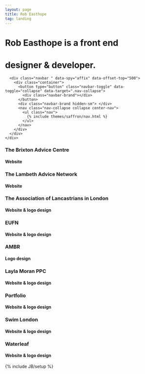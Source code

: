 ```yaml
---
layout: page
title: Rob Easthope
tag: landing
---
```

<div class="jumbotron">
  <div class="jumbotron-content-wrap">
    <div class="brand"> </div>
    <div class="jumbotron-title-wrap">
      <h1>Rob Easthope is a front end</h1>
      <h1>designer &amp; developer.</h1>

      <div class="navbar " data-spy="affix" data-offset-top="500">
        <div class="container">
          <button type="button" class="navbar-toggle" data-toggle="collapse" data-target=".nav-collapse">
            <div class="navbar-brand"></div> 
          </button>
          <div class="navbar-brand hidden-sm"> </div> 
          <nav class="nav-collapse collapse center-nav">
            <ul class="nav">
              {% include themes/saffron/nav.html %}
            </ul>
          </nav>
        </div>
      </div>
    </div>
  </div>
</div>
<section class="portfolio">
  <a id="portfolio"></a>
  <div class="row">
    <div class="thumbnails">
      <div class="col col-6 col-md-4 col-lg-3">
        <div class="thumbnail brixton">
          <div class="thumbnail-rollover">
            <div class="thumbnail-text-wrap">
              <h3 class="portfolio-title">The Brixton Advice Centre</h3>
              <h4 class="portfolio-sub">Website</h4>
            </div>
          </div>
        </div>
      </div>
      <div class="col col-6 col-md-4 col-lg-3">
        <div class="thumbnail lambeth">
          <div class="thumbnail-rollover">
            <div class="thumbnail-text-wrap">
              <h3 class="portfolio-title">The Lambeth Advice Network</h3>
              <h4 class="portfolio-sub">Website</h4>
            </div>
          </div>
        </div>
      </div>
      <div class="col col-6 col-md-4 col-lg-3">
        <div class="thumbnail lancastrians">
          <div class="thumbnail-rollover">
            <div class="thumbnail-text-wrap">
              <h3 class="portfolio-title">The Association of Lancastrians in London</h3>
              <h4 class="portfolio-sub">Website &amp; logo design</h4>
            </div>
          </div>
        </div>
      </div>
      <div class="col col-6 col-md-4 col-lg-3">
        <div class="thumbnail eufn">
          <div class="thumbnail-rollover">
            <div class="thumbnail-text-wrap">
              <h3 class="portfolio-title">EUFN</h3>
              <h4 class="portfolio-sub">Website &amp; logo design</h4>
            </div>
          </div>
        </div>
      </div>
      <div class="col col-6 col-md-4 col-lg-3">
        <div class="thumbnail ambr">
          <div class="thumbnail-rollover">
            <div class="thumbnail-text-wrap">
                <h3 class="portfolio-title">AMBR</h3>
                <h4 class="portfolio-sub">Logo design</h4>
            </div>
          </div>
        </div>
      </div>
      <div class="col col-6 col-md-4 col-lg-3">
        <div class="thumbnail layla">
          <div class="thumbnail-rollover">
            <div class="thumbnail-text-wrap">
              <h3 class="portfolio-title">Layla Moran PPC</h3>
              <h4 class="portfolio-sub">Website &amp; logo design</h4>
            </div>
          </div>
        </div>
      </div>
      <div class="col col-6 col-md-4 col-lg-3">
        <div class="thumbnail saffron">
          <div class="thumbnail-rollover">
            <div class="thumbnail-text-wrap">
              <h3 class="portfolio-title">Portfolio</h3>
              <h4 class="portfolio-sub">Website &amp; logo design</h4>
            </div>
          </div>
        </div>
      </div>
      <div class="col col-6 col-md-4 col-lg-3">
        <div class="thumbnail swimlondon">
          <div class="thumbnail-rollover">
            <div class="thumbnail-text-wrap">
              <h3 class="portfolio-title">Swim London</h3>
              <h4 class="portfolio-sub">Website &amp; logo design</h4>
            </div>
          </div>
        </div>
      </div>
      <div class="col col-6 col-md-4 col-lg-3">
        <div class="thumbnail waterleaf">
          <div class="thumbnail-rollover">
            <div class="thumbnail-text-wrap">
              <h3 class="portfolio-title">Waterleaf</h3>
              <h4 class="portfolio-sub">Website &amp; logo design</h4>
            </div>
          </div>
        </div>
      </div>
    </div>
  </div>
</section>
{% include JB/setup %}